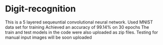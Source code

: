 # Digit-recognition
This is a 5 layered sequeuntial convolutional neural network.
Used MNIST data set for training
Achieved an accuracy of 99.14% on 30 epochs
The train and test models in the code were also uploaded as zip files.
Testing for manual input images will be soon uploaded
